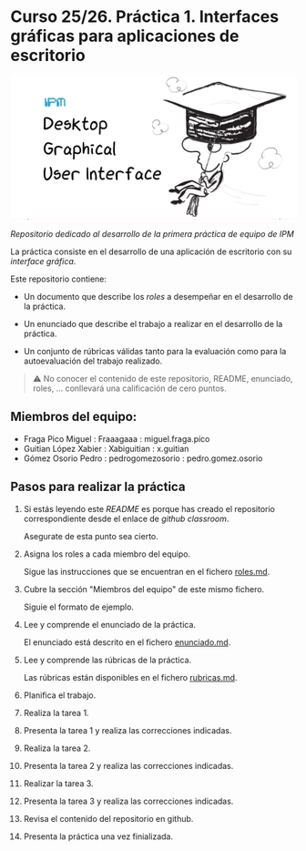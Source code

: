 # Curso 25/26. Práctica 1. Interfaces gráficas para aplicaciones de escritorio

![Image of the assigment](social-image.png)

_Repositorio dedicado al desarrollo de la primera práctica de equipo
de IPM_


La práctica consiste en el desarrollo de una aplicación de escritorio
con su _interface gráfica_.

Este repositorio contiene:

  - Un documento que describe los _roles_ a desempeñar en el desarrollo
    de la práctica.
    
  - Un enunciado que describe el trabajo a realizar en el desarrollo
    de la práctica.
    
  - Un conjunto de rúbricas válidas tanto para la evaluación como para
    la autoevaluación del trabajo realizado.

> :warning: No conocer el contenido de este repositorio, README,
> enunciado, roles, ... conllevará una calificación de cero puntos.


## Miembros del equipo:

- Fraga Pico Miguel : Fraaagaaa : miguel.fraga.pico
- Guitian López Xabier : Xabiguitian : x.guitian
- Gómez Osorio Pedro : pedrogomezosorio : pedro.gomez.osorio

## Pasos para realizar la práctica

1. Si estás leyendo este _README_ es porque has creado el repositorio
   correspondiente desde el enlace de _github classroom_.
   
   Asegurate de esta punto sea cierto.
	 
2. Asigna los roles a cada miembro del equipo.

   Sigue las instrucciones que se encuentran en el fichero
   [roles.md](roles.md).
   
3. Cubre la sección "Miembros del equipo" de este mismo fichero.

   Siguie el formato de ejemplo.
   
4. Lee y comprende el enunciado de la práctica.

   El enunciado está descrito en el fichero
   [enunciado.md](enunciado.md).

5. Lee y comprende las rúbricas de la práctica.

   Las rúbricas están disponibles en el fichero
   [rubricas.md](rubricas.md).

6. Planifica el trabajo.

6. Realiza la tarea 1.

8. Presenta la tarea 1 y realiza las correcciones indicadas.

9. Realiza la tarea 2.

10. Presenta la tarea 2 y realiza las correcciones indicadas.

11. Realizar la tarea 3.

12. Presenta la tarea 3 y realiza las correcciones indicadas.

13. Revisa el contenido del repositorio en github.

14. Presenta la práctica una vez finializada.
 
